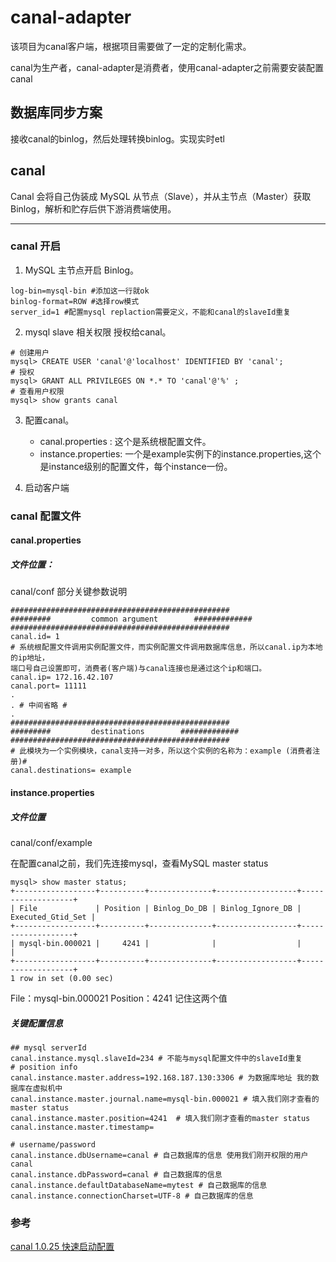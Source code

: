 
# canal-adapter

该项目为canal客户端，根据项目需要做了一定的定制化需求。

canal为生产者，canal-adapter是消费者，使用canal-adapter之前需要安装配置canal

## 数据库同步方案
接收canal的binlog，然后处理转换binlog。实现实时etl

## canal
Canal 会将自己伪装成 MySQL 从节点（Slave），并从主节点（Master）获取 Binlog，解析和贮存后供下游消费端使用。


***

### canal 开启

1. MySQL 主节点开启 Binlog。
```
log-bin=mysql-bin #添加这一行就ok
binlog-format=ROW #选择row模式
server_id=1 #配置mysql replaction需要定义，不能和canal的slaveId重复
```
2. mysql slave 相关权限 授权给canal。
```
# 创建用户
mysql> CREATE USER 'canal'@'localhost' IDENTIFIED BY 'canal';
# 授权
mysql> GRANT ALL PRIVILEGES ON *.* TO 'canal'@'%' ;
# 查看用户权限
mysql> show grants canal
```
3. 配置canal。
    - canal.properties : 这个是系统根配置文件。
    - instance.properties: 一个是example实例下的instance.properties,这个是instance级别的配置文件，每个instance一份。
    
4. 启动客户端

### canal 配置文件
#### canal.properties
##### 文件位置：
canal/conf
部分关键参数说明
```
#################################################
#########         common argument        #############
#################################################
canal.id= 1
# 系统根配置文件调用实例配置文件，而实例配置文件调用数据库信息，所以canal.ip为本地的ip地址，
端口号自己设置即可，消费者(客户端)与canal连接也是通过这个ip和端口。
canal.ip= 172.16.42.107
canal.port= 11111
.
. # 中间省略 #
.
#################################################
#########         destinations        #############
#################################################
# 此模块为一个实例模块，canal支持一对多，所以这个实例的名称为：example (消费者注册)#
canal.destinations= example
```
#### instance.properties
##### 文件位置
canal/conf/example

在配置canal之前，我们先连接mysql，查看MySQL master status
```
mysql> show master status;
+------------------+----------+--------------+------------------+-------------------+
| File             | Position | Binlog_Do_DB | Binlog_Ignore_DB | Executed_Gtid_Set |
+------------------+----------+--------------+------------------+-------------------+
| mysql-bin.000021 |     4241 |              |                  |                   |
+------------------+----------+--------------+------------------+-------------------+
1 row in set (0.00 sec)
```
File：mysql-bin.000021 
Position：4241 
记住这两个值
##### 关键配置信息
```
## mysql serverId
canal.instance.mysql.slaveId=234 # 不能与mysql配置文件中的slaveId重复
# position info
canal.instance.master.address=192.168.187.130:3306 # 为数据库地址 我的数据库在虚拟机中
canal.instance.master.journal.name=mysql-bin.000021 # 填入我们刚才查看的master status
canal.instance.master.position=4241  # 填入我们刚才查看的master status
canal.instance.master.timestamp=

# username/password
canal.instance.dbUsername=canal # 自己数据库的信息 使用我们刚开权限的用户 canal
canal.instance.dbPassword=canal # 自己数据库的信息
canal.instance.defaultDatabaseName=mytest # 自己数据库的信息
canal.instance.connectionCharset=UTF-8 # 自己数据库的信息

```


### 参考
[canal 1.0.25 快速启动配置](https://segmentfault.com/a/1190000012862191)
